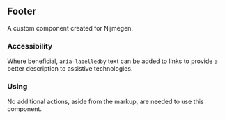 ## Footer

A custom component created for Nijmegen.

### Accessibility

Where beneficial, `aria-labelledby` text can be added to links to provide a better description to assistive technologies.

### Using

No additional actions, aside from the markup, are needed to use this component.
